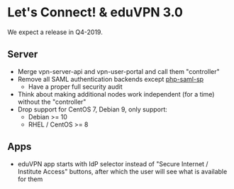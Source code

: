 # Let's Connect! & eduVPN 3.0

We expect a release in Q4-2019.

## Server

- Merge vpn-server-api and vpn-user-portal and call them "controller"
- Remove all SAML authentication backends except 
  [php-saml-sp](https://software.tuxed.net/php-saml-sp/)
  - Have a proper full security audit
- Think about making additional nodes work independent (for a time) without
  the "controller"
- Drop support for CentOS 7, Debian 9, only support:
  - Debian >= 10 
  - RHEL / CentOS >= 8

## Apps

- eduVPN app starts with IdP selector instead of "Secure Internet / 
  Institute Access" buttons, after which the user will see what is available
  for them
